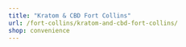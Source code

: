 ```yaml
---
title: "Kratom & CBD Fort Collins"
url: /fort-collins/kratom-and-cbd-fort-collins/
shop: convenience
---
```

